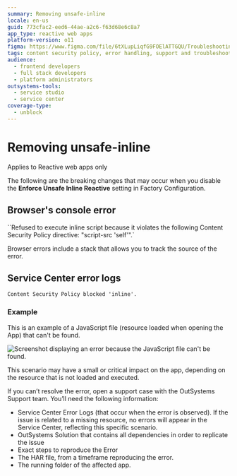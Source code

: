 ```yaml
---
summary: Removing unsafe-inline
locale: en-us
guid: 773cfac2-eed6-44ae-a2c6-f63d68e6c8a7
app_type: reactive web apps
platform-version: o11
figma: https://www.figma.com/file/6tXLupLiqfG9FOElATTGQU/Troubleshooting?type=design&node-id=3431%3A270&mode=design&t=n3OfSI1cyFvKAAiH-1
tags: content security policy, error handling, support and troubleshooting, security best practices, web development security
audience:
  - frontend developers
  - full stack developers
  - platform administrators
outsystems-tools:
  - service studio
  - service center
coverage-type:
  - unblock
---
```


# Removing unsafe-inline

<div class="info" markdown="1">

Applies to Reactive web apps only

</div>

The following are the breaking changes that may occur when you disable the **Enforce Unsafe Inline Reactive** setting in Factory Configuration.

## Browser's console error

``Refused to execute inline script because it violates the following Content Security Policy directive: "script-src 'self'".`

Browser errors include a stack that allows you to track the source of the error.

## Service Center error logs

``Content Security Policy blocked 'inline'.``

### Example

This is an example of a JavaScript file (resource loaded when opening the App) that can't be found.

![Screenshot displaying an error because the JavaScript file can't be found.](images/javascript-not-found.png "JavaScript File Not Found Error")

This scenario may have a small or critical impact on the app, depending on the resource that is not loaded and executed.

If you can’t resolve the error, open a support case with the OutSystems Support team. You’ll need the following information:

* Service Center Error Logs (that occur when the error is observed). If the issue is related to a missing resource, no errors will appear in the Service Center, reflecting this specific scenario.
* OutSystems Solution that contains all dependencies in order to replicate the issue
* Exact steps to reproduce the Error
* The HAR file, from a timeframe reproducing the error.
* The running folder of the affected app.
